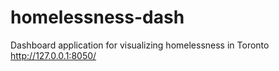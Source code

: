 # homelessness-dash
Dashboard application for visualizing homelessness in Toronto  \
http://127.0.0.1:8050/

